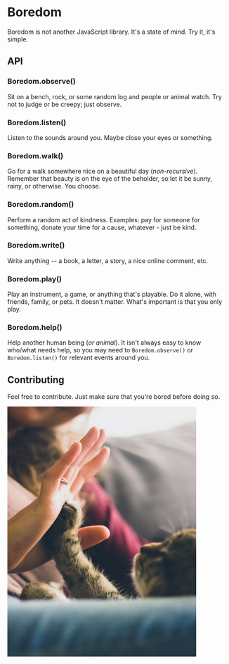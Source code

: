 # Boredom
Boredom is not another JavaScript library. It's a state of mind. Try it, it's simple.

## API
### Boredom.observe()
Sit on a bench, rock, or some random log and people or animal watch. Try not to judge or be creepy; just observe.

### Boredom.listen()
Listen to the sounds around you. Maybe close your eyes or something. 

### Boredom.walk()
Go for a walk somewhere nice on a beautiful day (_non-recursive_). Remember that beauty is on the eye of the beholder, so let it be sunny, rainy, or otherwise. You choose.

### Boredom.random()
Perform a random act of kindness. Examples: pay for someone for something, donate your time for a cause, whatever - just be kind.

### Boredom.write()
Write anything -- a book, a letter, a story, a nice online comment, etc.

### Boredom.play()
Play an instrument, a game, or anything that's playable. Do it alone, with friends, family, or pets. It doesn't matter. What's important is that you only play.

### Boredom.help()
Help another human being (_or animal_). It isn't always easy to know who/what needs help, so you may need to `Boredom.observe()` or `Boredom.listen()` for relevant events around you.


## Contributing
Feel free to contribute. Just make sure that you're bored before doing so. 

<img width="430" src="jonas-vincent-xulIYVIbYIc-unsplash.jpg">
